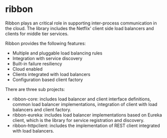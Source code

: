 ribbon
======

Ribbon plays an critical role in supporting inter-process communication in the cloud. The library includes the Netflix' client side load balancers and clients for middle tier services. 

Ribbon provides the following features:

* Multiple and pluggable load balancing rules
* Integration with service discovery
* Built-in failure resiliency
* Cloud enabled
* Clients integrated with load balancers
* Configuration based client factory

There are three sub projects:

* ribbon-core: includes load balancer and client interface definitions, common load balancer implementations, integration of client with load balancers and client factory.
* ribbon-eureka: includes load balancer implementations based on Eureka client, which is the library for service registration and discovery.
* ribbon-httpclient: includes the implementation of REST client integrated with load balancers.
